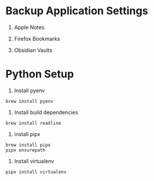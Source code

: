 # Backup Application Settings

1. Apple Notes

1. Firefox Bookmarks

1. Obsidian Vaults

# Python Setup

1. Install pyenv

```shell
brew install pyenv
```

1. Install build dependencies

```shell
brew install readline
```

1. install pipx

```shell
brew install pipx
pipx ensurepath
```

1. Install virtualenv

```shell
pipx install virtualenv
```

